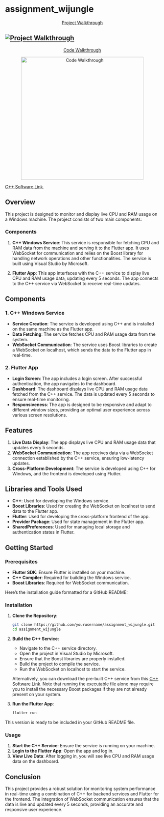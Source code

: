 # assignment_wijungle

<p align="center">
  <a href="https://youtu.be/emGc2ufve9w">Project Walkthrough</a>
</p>

## [![Project Walkthrough](https://img.youtube.com/vi/emGc2ufve9w/maxresdefault.jpg)](https://youtu.be/emGc2ufve9w)

<p align="center">
  <a href="https://youtu.be/mt-8j0wgWDs">Code Walkthrough</a>
</p>

<p align="center">
  <a href="https://youtu.be/mt-8j0wgWDs">
    <img src="https://img.youtube.com/vi/mt-8j0wgWDs/maxresdefault.jpg" alt="Code Walkthrough" width="400"/>
  </a>
</p>

<a href="https://1drv.ms/f/s!AkdHHf-r9PalbFr0KDAGJWpjMH8?e=O912pd">C++ Software Link</a>.
## Overview

This project is designed to monitor and display live CPU and RAM usage on a Windows machine. The project consists of two main components:

### Components

1. **C++ Windows Service**: This service is responsible for fetching CPU and RAM data from the machine and serving it to the Flutter app. It uses WebSocket for communication and relies on the Boost library for handling network operations and other functionalities. The service is built using Visual Studio by Microsoft.

2. **Flutter App**: This app interfaces with the C++ service to display live CPU and RAM usage data, updating every 5 seconds. The app connects to the C++ service via WebSocket to receive real-time updates.


## Components

### 1. C++ Windows Service

- **Service Creation**: The service is developed using C++ and is installed on the same machine as the Flutter app.
- **Data Fetching**: The service fetches CPU and RAM usage data from the system.
- **WebSocket Communication**: The service uses Boost libraries to create a WebSocket on localhost, which sends the data to the Flutter app in real-time.

### 2. Flutter App

- **Login Screen**: The app includes a login screen. After successful authentication, the app navigates to the dashboard.
- **Dashboard**: The dashboard displays live CPU and RAM usage data fetched from the C++ service. The data is updated every 5 seconds to ensure real-time monitoring.
- **Responsiveness**: The app is designed to be responsive and adapt to different window sizes, providing an optimal user experience across various screen resolutions.

## Features

1. **Live Data Display**: The app displays live CPU and RAM usage data that updates every 5 seconds.
2. **WebSocket Communication**: The app receives data via a WebSocket connection established by the C++ service, ensuring low-latency updates.
3. **Cross-Platform Development**: The service is developed using C++ for Windows, and the frontend is developed using Flutter.


## Libraries and Tools Used

- **C++**: Used for developing the Windows service.
- **Boost Libraries**: Used for creating the WebSocket on localhost to send data to the Flutter app.
- **Flutter**: Used for developing the cross-platform frontend of the app.
- **Provider Package**: Used for state management in the Flutter app.
- **SharedPreferences**: Used for managing local storage and authentication states in Flutter.

## Getting Started

### Prerequisites

- **Flutter SDK**: Ensure Flutter is installed on your machine.
- **C++ Compiler**: Required for building the Windows service.
- **Boost Libraries**: Required for WebSocket communication.

Here’s the installation guide formatted for a GitHub README:


### Installation

1. **Clone the Repository**:
   ```bash
   git clone https://github.com/yourusername/assignment_wijungle.git
   cd assignment_wijungle
   ```

2. **Build the C++ Service**:
   - Navigate to the C++ service directory.
   - Open the project in Visual Studio by Microsoft.
   - Ensure that the Boost libraries are properly installed.
   - Build the project to compile the service.
   - Run the WebSocket on localhost to start the service.

   Alternatively, you can download the pre-built C++ service from this <a href="https://1drv.ms/f/s!AkdHHf-r9PalbFr0KDAGJWpjMH8?e=O912pd">C++ Software Link</a>. Note that running the executable file alone may require you to install the necessary Boost packages if they are not already present on your system.

3. **Run the Flutter App**:
   ```bash
   flutter run
   ```


This version is ready to be included in your GitHub README file.

### Usage

1. **Start the C++ Service**: Ensure the service is running on your machine.
2. **Login to the Flutter App**: Open the app and log in.
3. **View Live Data**: After logging in, you will see live CPU and RAM usage data on the dashboard.

## Conclusion

This project provides a robust solution for monitoring system performance in real-time using a combination of C++ for backend services and Flutter for the frontend. The integration of WebSocket communication ensures that the data is live and updated every 5 seconds, providing an accurate and responsive user experience.

